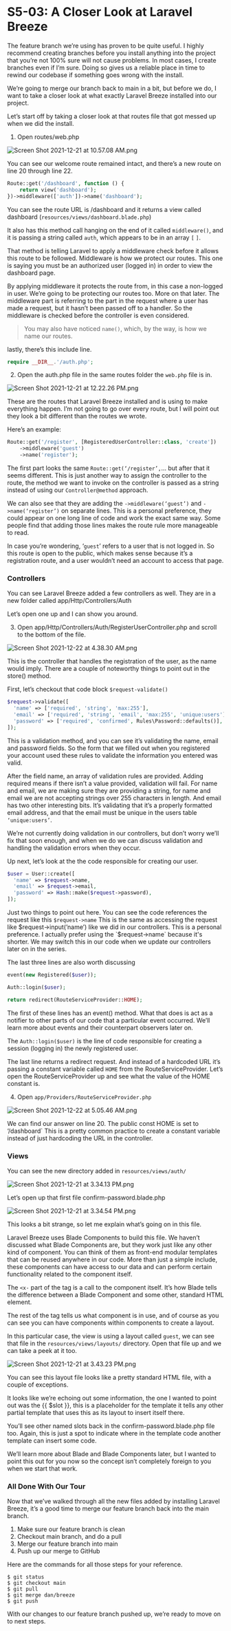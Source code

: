 # S5-03: A Closer Look at Laravel Breeze

The feature branch we’re using has proven to be quite useful. I highly recommend creating branches before you install anything into the project that you’re not 100% sure will not cause problems. In most cases, I create branches even if I’m sure. Doing so gives us a reliable place in time to rewind our codebase if something goes wrong with the install.

We’re going to merge our branch back to main in a bit, but before we do, I want to take a closer look at what exactly Laravel Breeze installed into our project.

Let’s start off by taking a closer look at that routes file that got messed up when we did the install.

1. Open routes/web.php

![Screen Shot 2021-12-21 at 10.57.08 AM.png](S5-03:%20A%20Closer%20Look%20at%20Laravel%20Breeze%20.assets/Screen%20Shot%202021-12-21%20at%2010.57.08%20AM.png)

You can see our welcome route remained intact, and there’s a new route on line 20 through line 22.

```php
Route::get('/dashboard', function () {
    return view('dashboard');
})->middleware(['auth'])->name('dashboard');
```

You can see the route URL is /dashboard and it returns a view called dashboard (`resources/views/dashboard.blade.php`)

It also has this method call hanging on the end of it called `middleware()`, and it is passing a string called `auth`, which appears to be in an array `[` `]`.

That method is telling Laravel to apply a middleware check before it allows this route to be followed. Middleware is how we protect our routes. This one is saying you must be an authorized user (logged in) in order to view the dashboard page.

By applying middleware it protects the route from, in this case a non-logged in user. We’re going to be protecting our routes too. More on that later. The middleware part is referring to the part in the request where a user has made a request, but it hasn’t been passed off to a handler. So the middleware is checked before the controller is even considered.

> You may also have noticed `name()`, which, by the way, is how we name our routes.

lastly, there’s this include line.

```php
require __DIR__.'/auth.php';
```

2. Open the auth.php file in the same routes folder the `web.php` file is in.

![Screen Shot 2021-12-21 at 12.22.26 PM.png](S5-03:%20A%20Closer%20Look%20at%20Laravel%20Breeze%20.assets/Screen%20Shot%202021-12-21%20at%2012.22.26%20PM.png)

These are the routes that Laravel Breeze installed and is using to make everything happen. I’m not going to go over every route, but I will point out they look a bit different than the routes we wrote.

Here’s an example:

```php
Route::get('/register', [RegisteredUserController::class, 'create'])
	->middleware('guest')
	->name('register');
```

The first part looks the same `Route::get(‘/register’,`… but after that it seems different. This is just another way to assign the controller to the route, the method we want to invoke on the controller is passed as a string instead of using our `Controller@method` approach.

We can also see that they are adding the `->middleware(‘guest’)` and `->name(‘register’)` on separate lines. This is a personal preference, they could appear on one long line of code and work the exact same way. Some people find that adding those lines makes the route rule more manageable to read.

In case you’re wondering, ‘`guest`’ refers to a user that is not logged in. So this route is open to the public, which makes sense because it’s a registration route, and a user wouldn’t need an account to access that page.

### Controllers

You can see Laravel Breeze added a few controllers as well. They are in a new folder called app/Http/Controllers/Auth

Let’s open one up and I can show you around.

3. Open app/Http/Controllers/Auth/RegisterUserController.php and scroll to the bottom of the file.

![Screen Shot 2021-12-22 at 4.38.30 AM.png](S5-03:%20A%20Closer%20Look%20at%20Laravel%20Breeze%20.assets/Screen%20Shot%202021-12-22%20at%204.38.30%20AM.png)

This is the controller that handles the registration of the user, as the name would imply. There are a couple of noteworthy things to point out in the store() method.

First, let’s checkout that code block `$request-validate()`

```php
$request->validate([
  'name' => ['required', 'string', 'max:255'],
  'email' => ['required', 'string', 'email', 'max:255', 'unique:users'],
  'password' => ['required', 'confirmed', Rules\Password::defaults()],
]);
```

This is a validation method, and you can see it’s validating the name, email and password fields. So the form that we filled out when you registered your account used these rules to validate the information you entered was valid.

After the field name, an array of validation rules are provided. Adding required means if there isn’t a value provided, validation will fail. For name and email, we are making sure they are providing a string, for name and email  we are not accepting strings over 255 characters in length. And email has two other interesting bits. It’s validating that it’s a properly formatted email address, and that the email must be unique in the users table `‘unique:users’`.

We’re not currently doing validation in our controllers, but don’t worry we’ll fix that soon enough, and when we do we can discuss validation and handling the validation errors when they occur.

Up next, let’s look at the the code responsible for creating our user.

```php
$user = User::create([
  'name' => $request->name,
  'email' => $request->email,
  'password' => Hash::make($request->password),
]);
```

Just two things to point out here. You can see the code references the request like this `$request->name` This is the same as accessing the request like $request->input(’name’) like we did in our controllers. This is a personal preference. I actually prefer using the `$request->name` because it's shorter. We may switch this in our code when we update our controllers later on in the series.

The last three lines are also worth discussing

```php
event(new Registered($user));

Auth::login($user);

return redirect(RouteServiceProvider::HOME);
```

The first of these lines has an event() method. What that does is act as a notifier to other parts of our code that a particular event occurred.  We’ll learn more about events and their counterpart observers later on.

The `Auth::login($user)` is the line of code responsible for creating a session (logging in) the newly registered user.

The last line returns a redirect request. And instead of a hardcoded URL it’s passing a constant variable called `HOME` from the RouteServiceProvider. Let’s open the RouteServiceProvider up and see what the value of the HOME constant is.

4. Open `app/Providers/RouteServiceProvider.php`

![Screen Shot 2021-12-22 at 5.05.46 AM.png](S5-03:%20A%20Closer%20Look%20at%20Laravel%20Breeze%20.assets/Screen%20Shot%202021-12-22%20at%205.05.46%20AM.png)

We can find our answer on line 20. The public const HOME is set to ‘/dashboard` This is a pretty common practice to create a constant variable instead of just hardcoding the URL in the controller.

### Views

You can see the new directory added in `resources/views/auth/`

![Screen Shot 2021-12-21 at 3.34.13 PM.png](S5-03:%20A%20Closer%20Look%20at%20Laravel%20Breeze%20.assets/Screen%20Shot%202021-12-21%20at%203.34.13%20PM.png)

Let’s open up that first file confirm-password.blade.php

![Screen Shot 2021-12-21 at 3.34.54 PM.png](S5-03:%20A%20Closer%20Look%20at%20Laravel%20Breeze%20.assets/Screen%20Shot%202021-12-21%20at%203.34.54%20PM.png)

This looks a bit strange, so let me explain what’s going on in this file.

Laravel Breeze uses Blade Components to build this file. We haven’t discussed what Blade Components are, but they work just like any other kind of component. You can think of them as front-end modular templates that can be reused anywhere in our code. More than just a simple include, these components can have access to our data and can perform certain functionality related to the component itself.

The `<x-` part of the tag is a call to the component itself. It’s how Blade tells the difference between a Blade Component and some other, standard HTML element.

The rest of the tag tells us what component is in use, and of course as you can see you can have components within components to create a layout.

In this particular case, the view is using a layout called `guest`, we can see that file in the `resources/views/layouts/` directory. Open that file up and we can take a peek at it too.

![Screen Shot 2021-12-21 at 3.43.23 PM.png](S5-03:%20A%20Closer%20Look%20at%20Laravel%20Breeze%20.assets/Screen%20Shot%202021-12-21%20at%203.43.23%20PM.png)

You can see this layout file looks like a pretty standard HTML file, with a couple of exceptions.

It looks like we’re echoing out some information, the one I wanted to point out was the {{ $slot }}, this is a placeholder for the template it tells any other partial template that uses this as its layout to insert itself there.

You’ll see other named slots back in the confirm-password.blade.php file too. Again, this is just a spot to indicate where in the template code another template can insert some code.

We’ll learn more about Blade and Blade Components later, but I wanted to point this out for you now so the concept isn’t completely foreign to you when we start that work.

### All Done With Our Tour

Now that we’ve walked through all the new files added by installing Laravel Breeze, it’s a good time to merge our feature branch back into the main branch.

1. Make sure our feature branch is clean
2. Checkout main branch, and do a pull
3. Merge our feature branch into main
4. Push up our merge to GitHub

Here are the commands for all those steps for your reference.

```other
$ git status
$ git checkout main
$ git pull
$ git merge dan/breeze
$ git push
```

With our changes to our feature branch pushed up, we’re ready to move on to next steps.

